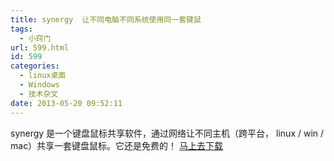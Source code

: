 ```yaml
---
title: synergy  让不同电脑不同系统使用同一套键鼠
tags:
  - 小窍门
url: 599.html
id: 599
categories:
  - linux桌面
  - Windows
  - 技术杂文
date: 2013-05-20 09:52:11
---
```


synergy 是一个键盘鼠标共享软件，通过网络让不同主机（跨平台， linux / win / mac）共享一套键盘鼠标。它还是免费的！ [马上去下载](http://synergy-foss.org/zh-cn/)